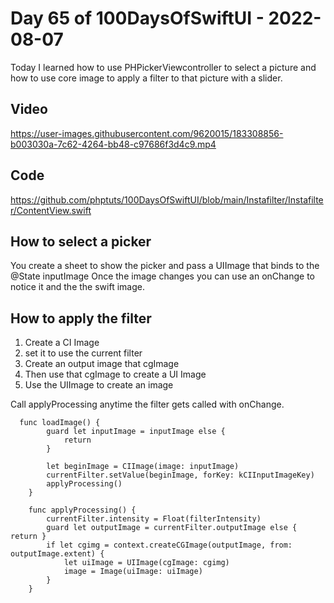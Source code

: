 # Day 65 of 100DaysOfSwiftUI - 2022-08-07

Today I learned how to use PHPickerViewcontroller to select a picture and how to use core image to apply a filter to that picture with a slider.

## Video

https://user-images.githubusercontent.com/9620015/183308856-b003030a-7c62-4264-bb48-c97686f3d4c9.mp4

## Code

https://github.com/phptuts/100DaysOfSwiftUI/blob/main/Instafilter/Instafilter/ContentView.swift

## How to select a picker

You create a sheet to show the picker and pass a UIImage that binds to the @State inputImage
Once the image changes you can use an onChange to notice it and the the swift image.


## How to apply the filter

1. Create a CI Image
2. set it to use the current filter
3. Create an output image that cgImage
4. Then use that cgImage to create a UI Image
5. Use the UIImage to create an image


Call applyProcessing anytime the filter gets called with onChange.

```
  func loadImage() {
        guard let inputImage = inputImage else {
            return
        }
        
        let beginImage = CIImage(image: inputImage)
        currentFilter.setValue(beginImage, forKey: kCIInputImageKey)
        applyProcessing()
    }
    
    func applyProcessing() {
        currentFilter.intensity = Float(filterIntensity)
        guard let outputImage = currentFilter.outputImage else { return }
        if let cgimg = context.createCGImage(outputImage, from: outputImage.extent) {
            let uiImage = UIImage(cgImage: cgimg)
            image = Image(uiImage: uiImage)
        }
    }
```
